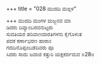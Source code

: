 +++
title = "028 ಮುದದಿ ಮಙ್ಗಳ"

+++
ಮುದದಿ ಮಂಗಳ ಮಜ್ಜನವ ಮಾ  
ಡಿದರು ದಿವ್ಯಾಂಬರವನುಟ್ಟರು  
ಸುದತಿಯರ ಹರಿವಾಣದಾರತಿಗಳನು ಕೈಗೊಳುತ   
ಪದಕ ಕರ್ಣಾಭರಣ ಹಾರಾಂ  
ಗದದಿನೊಪ್ಪಂಬಡೆದಿವರು ಪೂ  
ಸಿದರು ಸಾದು ಜವಾಜಿ ಕತ್ತುರಿ ಯಕ್ಷಕರ್ದಮವ     ॥28॥